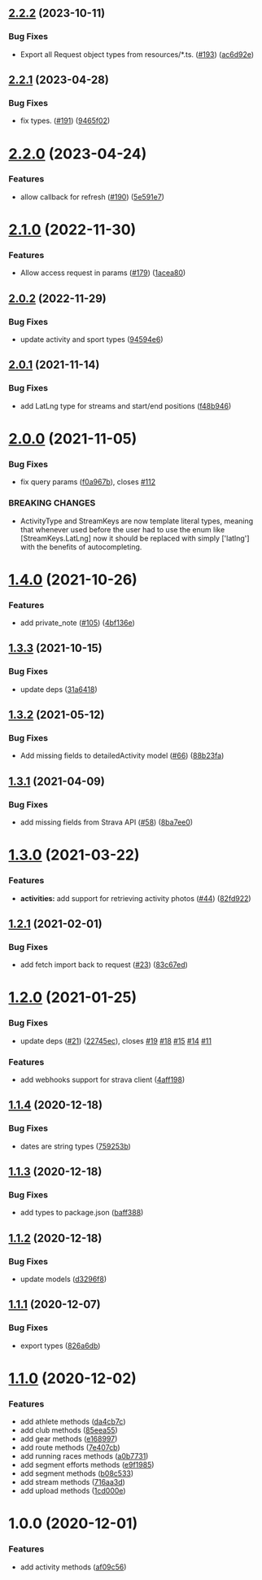 ## [2.2.2](https://github.com/rfoel/strava/compare/v2.2.1...v2.2.2) (2023-10-11)


### Bug Fixes

* Export all Request object types from resources/*.ts. ([#193](https://github.com/rfoel/strava/issues/193)) ([ac6d92e](https://github.com/rfoel/strava/commit/ac6d92ea8489540d5931cf4fa1e50749fff96fa2))

## [2.2.1](https://github.com/rfoel/strava/compare/v2.2.0...v2.2.1) (2023-04-28)


### Bug Fixes

* fix types. ([#191](https://github.com/rfoel/strava/issues/191)) ([9465f02](https://github.com/rfoel/strava/commit/9465f022ba7a5100f71993d6f47fc394236a6c1f))

# [2.2.0](https://github.com/rfoel/strava/compare/v2.1.0...v2.2.0) (2023-04-24)


### Features

* allow callback for refresh ([#190](https://github.com/rfoel/strava/issues/190)) ([5e591e7](https://github.com/rfoel/strava/commit/5e591e7bfcb3bd62f425a2797c64ad80876d18da))

# [2.1.0](https://github.com/rfoel/strava/compare/v2.0.2...v2.1.0) (2022-11-30)


### Features

* Allow access request in params  ([#179](https://github.com/rfoel/strava/issues/179)) ([1acea80](https://github.com/rfoel/strava/commit/1acea80c889fbff915cce9369919b112fbbdd2de))

## [2.0.2](https://github.com/rfoel/strava/compare/v2.0.1...v2.0.2) (2022-11-29)


### Bug Fixes

* update activity and sport types ([94594e6](https://github.com/rfoel/strava/commit/94594e619819c7ce922ee4383ced48eca5987e11))

## [2.0.1](https://github.com/rfoel/strava/compare/v2.0.0...v2.0.1) (2021-11-14)


### Bug Fixes

* add LatLng type for streams and start/end positions ([f48b946](https://github.com/rfoel/strava/commit/f48b946cf3f6f76bb0bb7ef872adabea44a155f6))

# [2.0.0](https://github.com/rfoel/strava/compare/v1.4.0...v2.0.0) (2021-11-05)


### Bug Fixes

* fix query params ([f0a967b](https://github.com/rfoel/strava/commit/f0a967b5dc7df147ce0e76fd26d96dcc5f77f8a2)), closes [#112](https://github.com/rfoel/strava/issues/112)


### BREAKING CHANGES

* ActivityType and StreamKeys are now template literal types, meaning that
whenever used before the user had to use the enum like [StreamKeys.LatLng]
now it should be replaced with simply ['latlng'] with the benefits of autocompleting.

# [1.4.0](https://github.com/rfoel/strava/compare/v1.3.3...v1.4.0) (2021-10-26)


### Features

* add private_note ([#105](https://github.com/rfoel/strava/issues/105)) ([4bf136e](https://github.com/rfoel/strava/commit/4bf136ebd1c3026f80776c2ac894b541d61581f5))

## [1.3.3](https://github.com/rfoel/strava/compare/v1.3.2...v1.3.3) (2021-10-15)


### Bug Fixes

* update deps ([31a6418](https://github.com/rfoel/strava/commit/31a64185993a66f9392a6c106c7d1fd74deea5e8))

## [1.3.2](https://github.com/rfoel/strava/compare/v1.3.1...v1.3.2) (2021-05-12)


### Bug Fixes

* Add missing fields to detailedActivity model ([#66](https://github.com/rfoel/strava/issues/66)) ([88b23fa](https://github.com/rfoel/strava/commit/88b23fac4801b590db4afed026242e8d9f410440))

## [1.3.1](https://github.com/rfoel/strava/compare/v1.3.0...v1.3.1) (2021-04-09)


### Bug Fixes

* add missing fields from Strava API ([#58](https://github.com/rfoel/strava/issues/58)) ([8ba7ee0](https://github.com/rfoel/strava/commit/8ba7ee04c5a9681e581909618c8e161277bbf121))

# [1.3.0](https://github.com/rfoel/strava/compare/v1.2.1...v1.3.0) (2021-03-22)


### Features

* **activities:** add support for retrieving activity photos ([#44](https://github.com/rfoel/strava/issues/44)) ([82fd922](https://github.com/rfoel/strava/commit/82fd922c5ab1eb00c52fc3b936522ff4c27b10c9))

## [1.2.1](https://github.com/rfoel/strava/compare/v1.2.0...v1.2.1) (2021-02-01)


### Bug Fixes

* add fetch import back to request ([#23](https://github.com/rfoel/strava/issues/23)) ([83c67ed](https://github.com/rfoel/strava/commit/83c67ed3dd1cf49630de796bacbe15869d36a549))

# [1.2.0](https://github.com/rfoel/strava/compare/v1.1.4...v1.2.0) (2021-01-25)


### Bug Fixes

* update deps ([#21](https://github.com/rfoel/strava/issues/21)) ([22745ec](https://github.com/rfoel/strava/commit/22745ec6de296024defc6fccbabdf684ebe17963)), closes [#19](https://github.com/rfoel/strava/issues/19) [#18](https://github.com/rfoel/strava/issues/18) [#15](https://github.com/rfoel/strava/issues/15) [#14](https://github.com/rfoel/strava/issues/14) [#11](https://github.com/rfoel/strava/issues/11)


### Features

*  add webhooks support for strava client ([4aff198](https://github.com/rfoel/strava/commit/4aff19838370db891245fcea6f138c7e414b38fd))

## [1.1.4](https://github.com/rfoel/strava/compare/v1.1.3...v1.1.4) (2020-12-18)


### Bug Fixes

* dates are string types ([759253b](https://github.com/rfoel/strava/commit/759253b416a299f6ef63d7a2358cc4c73ef31585))

## [1.1.3](https://github.com/rfoel/strava/compare/v1.1.2...v1.1.3) (2020-12-18)


### Bug Fixes

* add types to package.json ([baff388](https://github.com/rfoel/strava/commit/baff3886127b80a544f791bbcd262528f19b9163))

## [1.1.2](https://github.com/rfoel/strava/compare/v1.1.1...v1.1.2) (2020-12-18)


### Bug Fixes

* update models ([d3296f8](https://github.com/rfoel/strava/commit/d3296f815c201d1acd21e7948491cf10a41274b0))

## [1.1.1](https://github.com/rfoel/strava/compare/v1.1.0...v1.1.1) (2020-12-07)


### Bug Fixes

* export types ([826a6db](https://github.com/rfoel/strava/commit/826a6db0fcc82151538e389b2c2e2fa2e05af77d))

# [1.1.0](https://github.com/rfoel/strava/compare/v1.0.0...v1.1.0) (2020-12-02)


### Features

* add athlete methods ([da4cb7c](https://github.com/rfoel/strava/commit/da4cb7cb36551b6578c2bd05164e13eb2695d6c0))
* add club methods ([85eea55](https://github.com/rfoel/strava/commit/85eea55559c67ee514092170ae54e70454224e4c))
* add gear methods ([e168997](https://github.com/rfoel/strava/commit/e16899734a9f120f14ca673117d89639ce90104a))
* add route methods ([7e407cb](https://github.com/rfoel/strava/commit/7e407cb1f2173920c5609f74e2827890cfa72e45))
* add running races methods ([a0b7731](https://github.com/rfoel/strava/commit/a0b7731165ba6ba341f7470d6ccfeb1e3dd44faf))
* add segment efforts methods ([e9f1985](https://github.com/rfoel/strava/commit/e9f1985c480df472cc8d068ee880da4604371c68))
* add segment methods ([b08c533](https://github.com/rfoel/strava/commit/b08c53397b2fe4de2465e34ff8a398e4effc8cfd))
* add stream methods ([716aa3d](https://github.com/rfoel/strava/commit/716aa3d4e94b4e6ea05b5f04e4e583d893d37973))
* add upload methods ([1cd000e](https://github.com/rfoel/strava/commit/1cd000e02891dd18862bad27ca35a72ae4e53223))

# 1.0.0 (2020-12-01)


### Features

* add activity methods ([af09c56](https://github.com/rfoel/strava/commit/af09c5654bea052614437662cc3e3216aa87033e))
